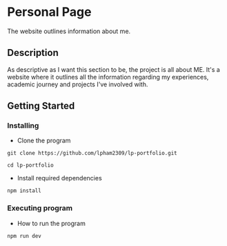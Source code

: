 # Personal Page

The website outlines information about me.

## Description

As descriptive as I want this section to be, the project is all about ME. It's a website where it outlines all the information regarding my experiences, academic journey and projects I've involved with.


## Getting Started

### Installing

* Clone the program

```
git clone https://github.com/lpham2309/lp-portfolio.git

cd lp-portfolio
```

* Install required dependencies

```
npm install
```

### Executing program

* How to run the program

```
npm run dev
```
